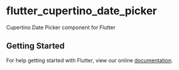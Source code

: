 # flutter_cupertino_date_picker

Cupertino Date Picker component for Flutter

## Getting Started

For help getting started with Flutter, view our online
[documentation](https://flutter.io/).
